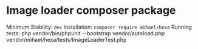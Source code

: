 Image loader composer package
=====================================

Minimum Stability: `dev`
Installation: `composer require mihael/hexa`
Running tests: php vendor/bin/phpunit --bootstrap vendor/autoload.php vendor/mihael/hexa/tests/ImageLoaderTest.php  